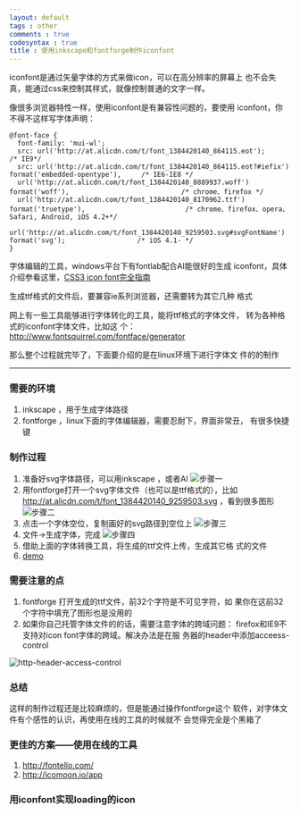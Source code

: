 ```yaml
---
layout: default
tags : other
comments : true
codesyntax : true
title : 使用inkscape和fontforge制作iconfont
---
```


iconfont是通过矢量字体的方式来做icon，可以在高分辨率的屏幕上
也不会失真，能通过css来控制其样式，就像控制普通的文字一样。

像很多浏览器特性一样，使用iconfont是有兼容性问题的，要使用
iconfont，你不得不这样写字体声明：

<pre><code class="css">@font-face {
  font-family: 'mui-wl';
  src: url('http://at.alicdn.com/t/font_1384420140_864115.eot');										/* IE9*/
  src: url('http://at.alicdn.com/t/font_1384420140_864115.eot?#iefix') format('embedded-opentype'),		/* IE6-IE8 */
  url('http://at.alicdn.com/t/font_1384420140_8889937.woff') format('woff'),							/* chrome、firefox */
  url('http://at.alicdn.com/t/font_1384420140_8170962.ttf') format('truetype'),							/* chrome、firefox、opera、Safari, Android, iOS 4.2+*/
  url('http://at.alicdn.com/t/font_1384420140_9259503.svg#svgFontName') format('svg');					/* iOS 4.1- */
}</code></pre>

字体编辑的工具，windows平台下有fontlab配合AI能很好的生成
iconfont，具体介绍参看这里，[CSS3 icon font完全指南](http://www.qianduan.net/css3-icon-font-guide.html) 

生成ttf格式的文件后，要兼容ie系列浏览器，还需要转为其它几种
格式

网上有一些工具能够进行字体转化的工具，能将ttf格式的字体文件，
转为各种格式的iconfont字体文件，比如这
个：http://www.fontsquirrel.com/fontface/generator

那么整个过程就完毕了，下面要介绍的是在linux环境下进行字体文
件的的制作

--------------------

### 需要的环境 
  1. inkscape ，用于生成字体路径
  2. fontforge ，linux下面的字体编辑器，需要忍耐下，界面非常丑，
	 有很多快捷键

### 制作过程
  1. 准备好svg字体路径，可以用inkscape ，或者AI
	 ![步骤一](https://lh4.googleusercontent.com/-jJGU7L-rfs4/UoSu2hBfn_I/AAAAAAAABis/byeUYHHHJac/w865-h592-no/c.png)
  2. 用fontforge打开一个svg字体文件（也可以是ttf格式的），比如
     http://at.alicdn.com/t/font_1384420140_9259503.svg ，看到很多图形
     ![步骤二](https://lh5.googleusercontent.com/-WIf6jcITiW4/UoSu2r2NI9I/AAAAAAAABik/cICSgdUEd90/w427-h227-no/b.png) 	 
  3. 点击一个字体空位，复制画好的svg路径到空位上
	 ![步骤三](https://lh4.googleusercontent.com/-jJGU7L-rfs4/UoSu2hBfn_I/AAAAAAAABis/byeUYHHHJac/w865-h592-no/c.png) 
  4. 文件->生成字体，完成
	 ![步骤四](https://lh3.googleusercontent.com/-LWGpBPreJOM/UoSu3BnNtqI/AAAAAAAABiw/wAjBKhRK3AQ/w527-h561-no/d.png) 
  5. 借助上面的字体转换工具，将生成的ttf文件上传，生成其它格
     式的文件
  6. [demo](http://jsbin.com/UDoqosEx/1/edit)

### 需要注意的点
  1. fontforge 打开生成的ttf文件，前32个字符是不可见字符，如
     果你在这前32个字符中填充了图形也是没用的
  2. 如果你自己托管字体文件的的话，需要注意字体的跨域问题：
     firefox和IE9不支持对icon font字体的跨域。解决办法是在服
     务器的header中添加acceess-control

  ![http-header-access-control](https://lh3.googleusercontent.com/-bwAqo32fZ9M/UoTCT2Y08UI/AAAAAAAABjk/lVOc2ccltKU/w978-h394-no/a.png ) 

### 总结
  这样的制作过程还是比较麻烦的，但是能通过操作fontforge这个
  软件，对字体文件有个感性的认识，再使用在线的工具的时候就不
  会觉得完全是个黑箱了

### 更佳的方案——使用在线的工具
   1. http://fontello.com/
   2. http://icomoon.io/app

### 用iconfont实现loading的icon
    
